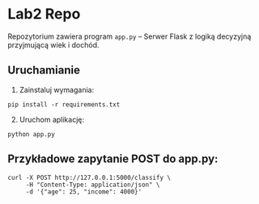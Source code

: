 # Lab2 Repo

Repozytorium zawiera program `app.py` – Serwer Flask z logiką decyzyjną przyjmującą wiek i dochód.

## Uruchamianie

1. Zainstaluj wymagania:
```
pip install -r requirements.txt
```

2. Uruchom aplikację:
```
python app.py
```

## Przykładowe zapytanie POST do app.py:

```
curl -X POST http://127.0.0.1:5000/classify \
     -H "Content-Type: application/json" \
     -d '{"age": 25, "income": 4000}'
```
